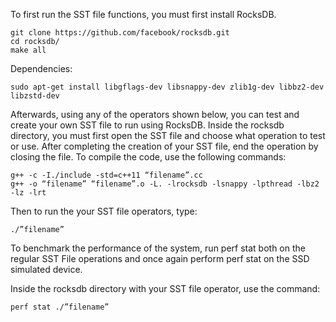To first run the SST file functions, you must first install RocksDB. 
```
git clone https://github.com/facebook/rocksdb.git 
cd rocksdb/ 
make all
```
Dependencies:
```
sudo apt-get install libgflags-dev libsnappy-dev zlib1g-dev libbz2-dev libzstd-dev
```
Afterwards, using any of the operators shown below, you can test and create your own SST file to run using RocksDB. Inside the rocksdb directory, you must first open the SST file and choose what operation to test or use. After completing the creation of your SST file, end the operation by closing the file. To compile the code, use the following commands:
```
g++ -c -I./include -std=c++11 “filename”.cc
g++ -o “filename” “filename”.o -L. -lrocksdb -lsnappy -lpthread -lbz2 -lz -lrt
 ```
Then to run the your SST file operators, type:
```
./”filename”
```
To benchmark the performance of the system, run perf stat both on the regular SST File operations and once again perform perf stat on the SSD simulated device.

Inside the rocksdb directory with your SST file operator, use the command:
```
perf stat ./”filename” 
```
